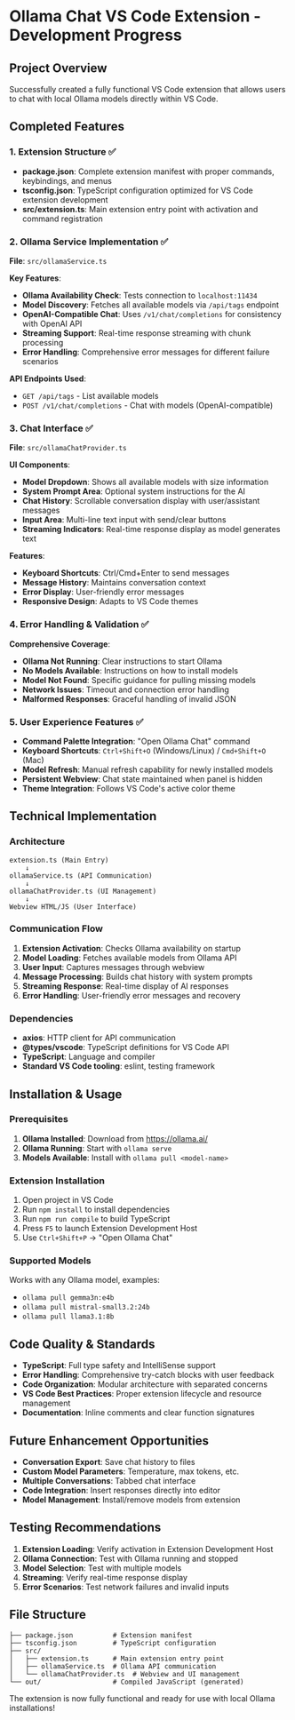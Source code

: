 # Ollama Chat VS Code Extension - Development Progress

## Project Overview
Successfully created a fully functional VS Code extension that allows users to chat with local Ollama models directly within VS Code.

## Completed Features

### 1. Extension Structure ✅
- **package.json**: Complete extension manifest with proper commands, keybindings, and menus
- **tsconfig.json**: TypeScript configuration optimized for VS Code extension development
- **src/extension.ts**: Main extension entry point with activation and command registration

### 2. Ollama Service Implementation ✅
**File**: `src/ollamaService.ts`

**Key Features**:
- **Ollama Availability Check**: Tests connection to `localhost:11434`
- **Model Discovery**: Fetches all available models via `/api/tags` endpoint
- **OpenAI-Compatible Chat**: Uses `/v1/chat/completions` for consistency with OpenAI API
- **Streaming Support**: Real-time response streaming with chunk processing
- **Error Handling**: Comprehensive error messages for different failure scenarios

**API Endpoints Used**:
- `GET /api/tags` - List available models
- `POST /v1/chat/completions` - Chat with models (OpenAI-compatible)

### 3. Chat Interface ✅
**File**: `src/ollamaChatProvider.ts`

**UI Components**:
- **Model Dropdown**: Shows all available models with size information
- **System Prompt Area**: Optional system instructions for the AI
- **Chat History**: Scrollable conversation display with user/assistant messages
- **Input Area**: Multi-line text input with send/clear buttons
- **Streaming Indicators**: Real-time response display as model generates text

**Features**:
- **Keyboard Shortcuts**: Ctrl/Cmd+Enter to send messages
- **Message History**: Maintains conversation context
- **Error Display**: User-friendly error messages
- **Responsive Design**: Adapts to VS Code themes

### 4. Error Handling & Validation ✅
**Comprehensive Coverage**:
- **Ollama Not Running**: Clear instructions to start Ollama
- **No Models Available**: Instructions on how to install models
- **Model Not Found**: Specific guidance for pulling missing models
- **Network Issues**: Timeout and connection error handling
- **Malformed Responses**: Graceful handling of invalid JSON

### 5. User Experience Features ✅
- **Command Palette Integration**: "Open Ollama Chat" command
- **Keyboard Shortcuts**: `Ctrl+Shift+O` (Windows/Linux) / `Cmd+Shift+O` (Mac)
- **Model Refresh**: Manual refresh capability for newly installed models
- **Persistent Webview**: Chat state maintained when panel is hidden
- **Theme Integration**: Follows VS Code's active color theme

## Technical Implementation

### Architecture
```
extension.ts (Main Entry)
    ↓
ollamaService.ts (API Communication)
    ↓
ollamaChatProvider.ts (UI Management)
    ↓
Webview HTML/JS (User Interface)
```

### Communication Flow
1. **Extension Activation**: Checks Ollama availability on startup
2. **Model Loading**: Fetches available models from Ollama API
3. **User Input**: Captures messages through webview
4. **Message Processing**: Builds chat history with system prompts
5. **Streaming Response**: Real-time display of AI responses
6. **Error Handling**: User-friendly error messages and recovery

### Dependencies
- **axios**: HTTP client for API communication
- **@types/vscode**: TypeScript definitions for VS Code API
- **TypeScript**: Language and compiler
- **Standard VS Code tooling**: eslint, testing framework

## Installation & Usage

### Prerequisites
1. **Ollama Installed**: Download from https://ollama.ai/
2. **Ollama Running**: Start with `ollama serve`
3. **Models Available**: Install with `ollama pull <model-name>`

### Extension Installation
1. Open project in VS Code
2. Run `npm install` to install dependencies
3. Run `npm run compile` to build TypeScript
4. Press `F5` to launch Extension Development Host
5. Use `Ctrl+Shift+P` → "Open Ollama Chat"

### Supported Models
Works with any Ollama model, examples:
- `ollama pull gemma3n:e4b`
- `ollama pull mistral-small3.2:24b`
- `ollama pull llama3.1:8b`

## Code Quality & Standards
- **TypeScript**: Full type safety and IntelliSense support
- **Error Handling**: Comprehensive try-catch blocks with user feedback
- **Code Organization**: Modular architecture with separated concerns
- **VS Code Best Practices**: Proper extension lifecycle and resource management
- **Documentation**: Inline comments and clear function signatures

## Future Enhancement Opportunities
- **Conversation Export**: Save chat history to files
- **Custom Model Parameters**: Temperature, max tokens, etc.
- **Multiple Conversations**: Tabbed chat interface
- **Code Integration**: Insert responses directly into editor
- **Model Management**: Install/remove models from extension

## Testing Recommendations
1. **Extension Loading**: Verify activation in Extension Development Host
2. **Ollama Connection**: Test with Ollama running and stopped
3. **Model Selection**: Test with multiple models
4. **Streaming**: Verify real-time response display
5. **Error Scenarios**: Test network failures and invalid inputs

## File Structure
```
├── package.json          # Extension manifest
├── tsconfig.json         # TypeScript configuration
├── src/
│   ├── extension.ts      # Main extension entry point
│   ├── ollamaService.ts  # Ollama API communication
│   └── ollamaChatProvider.ts  # Webview and UI management
└── out/                  # Compiled JavaScript (generated)
```

The extension is now fully functional and ready for use with local Ollama installations!